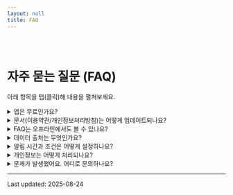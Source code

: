 ```yaml
---
layout: null
title: FAQ
---
```


<style>
  /* 기존 CSS 유지 + 버튼 스타일만 추가 */
  .lang-switch {
    display: flex;
    justify-content: flex-end;
    gap: 8px;
    margin-bottom: 16px;
  }
  .lang-switch a {
    padding: 6px 12px;
    border-radius: 6px;
    font-size: 14px;
    font-weight: 600;
    text-decoration: none;
    color: white;
    background: var(--primary);
    transition: background 0.2s;
  }
  .lang-switch a:hover {
    background: #1f3c66;
  }
</style>

<main class="doc">

<div class="lang-switch">
  <a href="/docs_hub/project_market_mood/faq_en/">English</a>
  <a href="/docs_hub/project_market_mood/faq_ko/">한국어</a>
</div>

# 자주 묻는 질문 (FAQ)

<p class="lead">아래 항목을 탭(클릭)해 내용을 펼쳐보세요.</p>

<!-- 이하 내용 동일 -->


<details>
  <summary>앱은 무료인가요?</summary>
  <div class="details-body">
    기본 기능은 무료입니다. 일부 고급 기능(예: 고급 알림, 추가 차트)은 구독 기반으로 제공될 수 있습니다.
  </div>
</details>

<details>
  <summary>문서(이용약관/개인정보처리방침)는 어떻게 업데이트되나요?</summary>
  <div class="details-body">
    GitHub Pages의 Markdown 문서를 수정/커밋하면 즉시 반영됩니다. 앱은 해당 URL을 로드하므로 새로고침 시 최신 내용이 표시됩니다.
  </div>
</details>

<details>
  <summary>FAQ는 오프라인에서도 볼 수 있나요?</summary>
  <div class="details-body">
    이 페이지는 WebView로 제공되어 네트워크 연결이 필요합니다. 중요한 고지 문서는 앱 내부 Markdown 화면으로도 제공할 수 있습니다.
  </div>
</details>

<details>
  <summary>데이터 출처는 무엇인가요?</summary>
  <div class="details-body">
    시장 지표는 공신력 있는 공개 소스(CNN Fear &amp; Greed, Google Finance 등)를 참고합니다. 각 화면 하단에 출처를 표기합니다.
  </div>
</details>

<details>
  <summary>알림 시간과 조건은 어떻게 설정하나요?</summary>
  <div class="details-body">
    앱의 Settings에서 알림 허용, 시간대, 임계값(예: 점수 ≤ 25)을 조정할 수 있습니다. 기기 설정에서 알림 권한을 허용해야 동작합니다.
  </div>
</details>

<details>
  <summary>개인정보는 어떻게 처리되나요?</summary>
  <div class="details-body">
    필수 최소한의 정보만 사용하며, 법령 및 개인정보 처리방침에 따라 관리됩니다. 자세한 내용은 Privacy Policy 문서를 참고하세요.
  </div>
</details>

<details>
  <summary>문제가 발생했어요. 어디로 문의하나요?</summary>
  <div class="details-body">
    앱의 About 화면에 표기된 이메일/이슈 트래커로 연락 주세요. 가능한 한 빠르게 답변드리겠습니다.
  </div>
</details>

<hr />
<div class="updated">Last updated: 2025-08-24</div>

</main>

